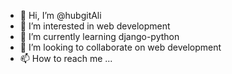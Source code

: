 - 👋 Hi, I’m @hubgitAli
- 👀 I’m interested in web development
- 🌱 I’m currently learning django-python
- 💞️ I’m looking to collaborate on web development
- 📫 How to reach me ...

<!---
hubgitAli/hubgitAli is a ✨ special ✨ repository because its `README.md` (this file) appears on your GitHub profile.
You can click the Preview link to take a look at your changes.
--->
